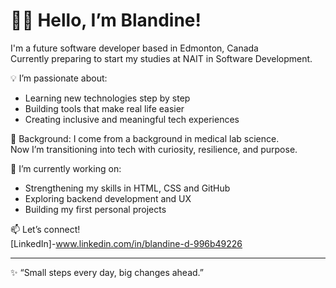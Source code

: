 # 👋🏽 Hello, I’m Blandine!

I'm a future software developer based in Edmonton, Canada  
Currently preparing to start my studies at NAIT in Software Development.  

💡 I’m passionate about:
- Learning new technologies step by step
- Building tools that make real life easier
- Creating inclusive and meaningful tech experiences  

🧠 Background:
I come from a background in medical lab science.  
Now I’m transitioning into tech with curiosity, resilience, and purpose.

🌱 I’m currently working on:
- Strengthening my skills in HTML, CSS and GitHub
- Exploring backend development and UX
- Building my first personal projects

📫 Let’s connect!  
[LinkedIn]-www.linkedin.com/in/blandine-d-996b49226

---
✨ “Small steps every day, big changes ahead.”
